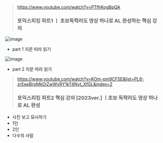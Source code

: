 > https://www.youtube.com/watch?v=PTfhKogBpQA
> 
> ### 토익스피킹 파트1 ㅣ 초보독학러도 영상 하나로 AL 완성하는 핵심 강의

![image](https://github.com/hanbinseo/SSAFY11th-Gwangju04-WebStudy/assets/79882952/0b337b59-9994-4329-a9a5-18e4420ff8e8)

- part 1 지문 따라 읽기
  
![image](https://github.com/hanbinseo/SSAFY11th-Gwangju04-WebStudy/assets/79882952/aa00fe95-0875-49fe-b20d-e2efc1b10de8)

- part 2 지문 따라 읽기

>https://www.youtube.com/watch?v=KOm-pm9CF5E&list=PL8-zrEeeBrpMkDiZwWvRY1kT4Nyt_XfGL&index=2
>
>### 토익스피킹 파트2 핵심 강의 [2023ver.] ㅣ초보 독학러도 영상 하나로 AL 완성

- 사진 보고 묘사하기
- 1인
- 2인
- 다수의 사람
